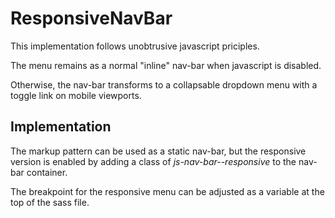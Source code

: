 # ResponsiveNavBar

This implementation follows unobtrusive javascript priciples.

The menu remains as a normal "inline" nav-bar when javascript is disabled.

Otherwise, the nav-bar transforms to a collapsable dropdown menu with a toggle link on mobile viewports.

## Implementation

The markup pattern can be used as a static nav-bar, but the responsive version is enabled by adding a class of *js-nav-bar--responsive* to the nav-bar container.

The breakpoint for the responsive menu can be adjusted as a variable at the top of the sass file.
